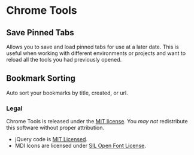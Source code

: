 # Chrome Tools

## Save Pinned Tabs

Allows you to save and load pinned tabs for use at a later date. This is useful when
working with different environments or projects and want to reload all the tools you
had previously opened.

## Bookmark Sorting

Auto sort your bookmarks by title, created, or url.

### Legal

Chrome Tools is released under the [MIT license](http://bit.ly/mit-license).
You *may not* redistribute this software without proper attribution.

* jQuery code is [MIT Licensed](https://github.com/jquery/jquery/blob/master/MIT-LICENSE.txt). 
* MDI Icons are licensed under [SIL Open Font License](https://github.com/cleandersonlobo/mdi-icons/blob/master/MaterialDesign-MDI/license.md#sil-open-font-license-version-11---26-february-2007).
